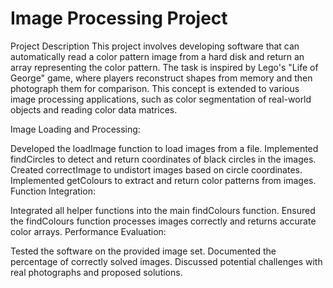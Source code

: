 # Image Processing Project
Project Description
This project involves developing software that can automatically read a color pattern image from a hard disk and return an array representing the color pattern. The task is inspired by Lego's "Life of George" game, where players reconstruct shapes from memory and then photograph them for comparison. This concept is extended to various image processing applications, such as color segmentation of real-world objects and reading color data matrices.


Image Loading and Processing:

Developed the loadImage function to load images from a file.
Implemented findCircles to detect and return coordinates of black circles in the images.
Created correctImage to undistort images based on circle coordinates.
Implemented getColours to extract and return color patterns from images.
Function Integration:

Integrated all helper functions into the main findColours function.
Ensured the findColours function processes images correctly and returns accurate color arrays.
Performance Evaluation:

Tested the software on the provided image set.
Documented the percentage of correctly solved images.
Discussed potential challenges with real photographs and proposed solutions.
